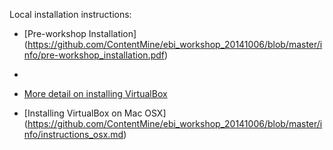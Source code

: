 Local installation instructions:

- [Pre-workshop Installation] (https://github.com/ContentMine/ebi_workshop_20141006/blob/master/info/pre-workshop_installation.pdf)
- 
- [More detail on installing VirtualBox](https://github.com/ContentMine/ebi_workshop_20141006/blob/master/info/installing_virtual_box.md)

- [Installing VirtualBox on Mac OSX] (https://github.com/ContentMine/ebi_workshop_20141006/blob/master/info/instructions_osx.md)

